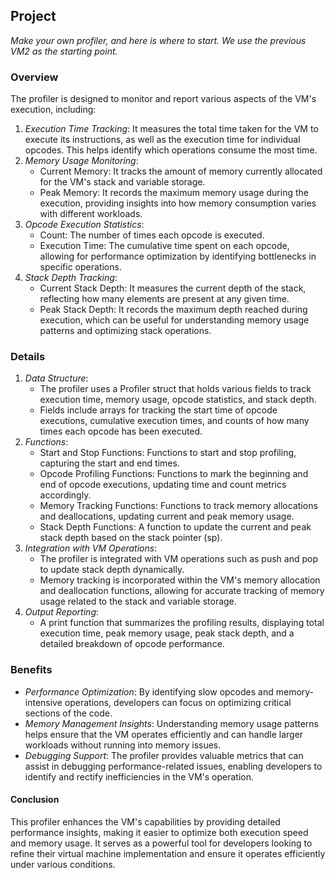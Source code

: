 ## Project

*Make your own profiler, and here is where to start. We use the previous VM2 as the starting point.*

### Overview

The profiler is designed to monitor and report various aspects of the VM's execution, including:

1. *Execution Time Tracking*: It measures the total time taken for the VM to execute its instructions, as well as the execution time for individual opcodes. This helps identify which operations consume the most time.
2. *Memory Usage Monitoring*:
	- Current Memory: It tracks the amount of memory currently allocated for the VM's stack and variable storage.
	- Peak Memory: It records the maximum memory usage during the execution, providing insights into how memory consumption varies with different workloads.
3. *Opcode Execution Statistics*:
	- Count: The number of times each opcode is executed.
	- Execution Time: The cumulative time spent on each opcode, allowing for performance optimization by identifying bottlenecks in specific operations.
4. *Stack Depth Tracking*:
	- Current Stack Depth: It measures the current depth of the stack, reflecting how many elements are present at any given time.
	- Peak Stack Depth: It records the maximum depth reached during execution, which can be useful for understanding memory usage patterns and optimizing stack operations.

### Details

1. *Data Structure*:
	- The profiler uses a Profiler struct that holds various fields to track execution time, memory usage, opcode statistics, and stack depth.
	- Fields include arrays for tracking the start time of opcode executions, cumulative execution times, and counts of how many times each opcode has been executed.
2. *Functions*:
	- Start and Stop Functions: Functions to start and stop profiling, capturing the start and end times.
	- Opcode Profiling Functions: Functions to mark the beginning and end of opcode executions, updating time and count metrics accordingly.
	- Memory Tracking Functions: Functions to track memory allocations and deallocations, updating current and peak memory usage.
	- Stack Depth Functions: A function to update the current and peak stack depth based on the stack pointer (sp).
3. *Integration with VM Operations*:
	- The profiler is integrated with VM operations such as push and pop to update stack depth dynamically.
	- Memory tracking is incorporated within the VM's memory allocation and deallocation functions, allowing for accurate tracking of memory usage related to the stack and variable storage.
4. *Output Reporting*:
	- A print function that summarizes the profiling results, displaying total execution time, peak memory usage, peak stack depth, and a detailed breakdown of opcode performance.

### Benefits

- *Performance Optimization*: By identifying slow opcodes and memory-intensive operations, developers can focus on optimizing critical sections of the code.
- *Memory Management Insights*: Understanding memory usage patterns helps ensure that the VM operates efficiently and can handle larger workloads without running into memory issues.
- *Debugging Support*: The profiler provides valuable metrics that can assist in debugging performance-related issues, enabling developers to identify and rectify inefficiencies in the VM's operation.

#### Conclusion

This profiler enhances the VM's capabilities by providing detailed performance insights, making it easier to optimize both execution speed and memory usage. It serves as a powerful tool for developers looking to refine their virtual machine implementation and ensure it operates efficiently under various conditions.

